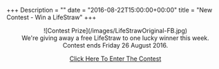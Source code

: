 +++
Description = ""
date = "2016-08-22T15:00:00+00:00"
title = "New Contest - Win a LifeStraw"
+++

<center>![Contest Prize](/images/LifeStrawOriginal-FB.jpg)</center>

<div align="center" class="main-explain-area jumbotron">
	We're giving away a free LifeStraw to one lucky winner this week.   
	</br>
	Contest ends Friday 26 August 2016.
	<p>
    	<a class="btn btn-success btn-lg get-started-btn" href="http://win.prepper.fyi/lp/15680/lifestraw">Click Here To Enter The Contest</a>
	</p>
</div>
